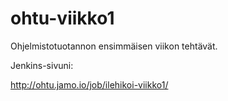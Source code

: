 ohtu-viikko1
============
Ohjelmistotuotannon ensimmäisen viikon tehtävät.

Jenkins-sivuni:

http://ohtu.jamo.io/job/ilehikoi-viikko1/
